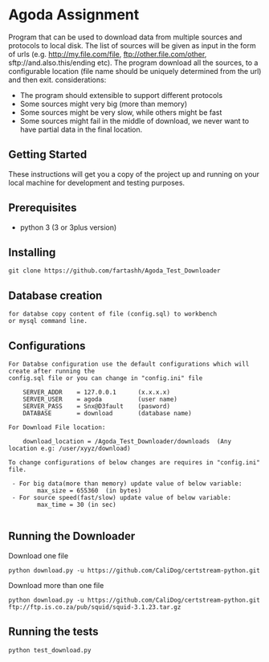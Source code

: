 # Agoda Assignment

Program that can be used to download data from multiple sources and protocols to local disk. 
The list of sources will be given as input in the form of urls (e.g. http://my.file.com/file, ftp://other.file.com/other, sftp://and.also.this/ending etc). 
The program download all the sources, to a configurable location (file name should be uniquely determined from the url) and then exit. 
considerations:
 - The program should extensible to support different protocols
 - Some sources might very big (more than memory)
 - Some sources might be very slow, while others might be fast
 - Some sources might fail in the middle of download, we never want to have partial data in the final location.

## Getting Started

These instructions will get you a copy of the project up and running on your local machine for development and testing purposes.

## Prerequisites
 - python 3 (3 or 3plus version)

## Installing

```
git clone https://github.com/fartashh/Agoda_Test_Downloader
```

## Database creation

```
for databse copy content of file (config.sql) to workbench
or mysql command line.

```

## Configurations

```
For Databse configuration use the default configurations which will create after running the 
config.sql file or you can change in "config.ini" file

    SERVER_ADDR    = 127.0.0.1      (x.x.x.x)
    SERVER_USER    = agoda          (user name)
    SERVER_PASS    = Snx@D3fault    (pasword)
    DATABASE       = download       (database name)

For Download File location:

    download_location = /Agoda_Test_Downloader/downloads  (Any location e.g: /user/xyyz/download)

To change configurations of below changes are requires in "config.ini" file.

 - For big data(more than memory) update value of below variable: 
        max_size = 655360  (in bytes)
 - For source speed(fast/slow) update value of below variable:
        max_time = 30 (in sec)
 
```

## Running the Downloader

Download one file
```
python download.py -u https://github.com/CaliDog/certstream-python.git 
```
Download more than one file
```
python download.py -u https://github.com/CaliDog/certstream-python.git ftp://ftp.is.co.za/pub/squid/squid-3.1.23.tar.gz 
```
## Running the tests

```
python test_download.py  
```



